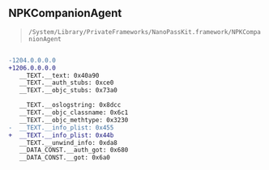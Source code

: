 ## NPKCompanionAgent

> `/System/Library/PrivateFrameworks/NanoPassKit.framework/NPKCompanionAgent`

```diff

-1204.0.0.0.0
+1206.0.0.0.0
   __TEXT.__text: 0x40a90
   __TEXT.__auth_stubs: 0xce0
   __TEXT.__objc_stubs: 0x73a0

   __TEXT.__oslogstring: 0x8dcc
   __TEXT.__objc_classname: 0x6c1
   __TEXT.__objc_methtype: 0x3230
-  __TEXT.__info_plist: 0x455
+  __TEXT.__info_plist: 0x44b
   __TEXT.__unwind_info: 0xda8
   __DATA_CONST.__auth_got: 0x680
   __DATA_CONST.__got: 0x6a0

```
